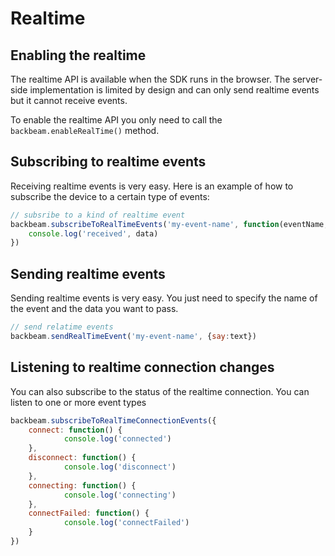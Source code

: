 # Realtime

## Enabling the realtime

The realtime API is available when the SDK runs in the browser. The server-side implementation is limited by design and can only send realtime events but it cannot receive events.

To enable the realtime API you only need to call the `backbeam.enableRealTime()` method.

## Subscribing to realtime events

Receiving realtime events is very easy. Here is an example of how to subscribe the device to a certain type of events:

```javascript
// subsribe to a kind of realtime event
backbeam.subscribeToRealTimeEvents('my-event-name', function(eventName, data) {
    console.log('received', data)
})
```


## Sending realtime events

Sending realtime events is very easy. You just need to specify the name of the event and the data you want to pass.

```javascript
// send relatime events
backbeam.sendRealTimeEvent('my-event-name', {say:text})
```

## Listening to realtime connection changes

You can also subscribe to the status of the realtime connection. You can listen to one or more event types

```javascript
backbeam.subscribeToRealTimeConnectionEvents({
    connect: function() {
            console.log('connected')
    },
    disconnect: function() {
            console.log('disconnect')
    },
    connecting: function() {
            console.log('connecting')
    },
    connectFailed: function() {
            console.log('connectFailed')
    }
})
```
